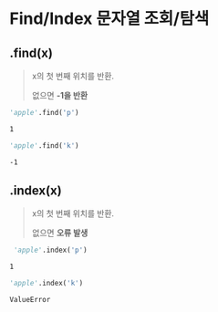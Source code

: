 # Find/Index 문자열 조회/탐색 

## .find(x)

> x의 첫 번째 위치를 반환.
>
> 없으면 **-1을 반환**

```python
'apple'.find('p')
```

```bash
1
```



```python
'apple'.find('k')
```

```bash
-1
```



## .index(x)

> x의 첫 번째 위치를 반환.
>
> 없으면 **오류 발생**

```python
 'apple'.index('p')
```

```bash
1
```



```python
'apple'.index('k')
```

```bash
ValueError
```





